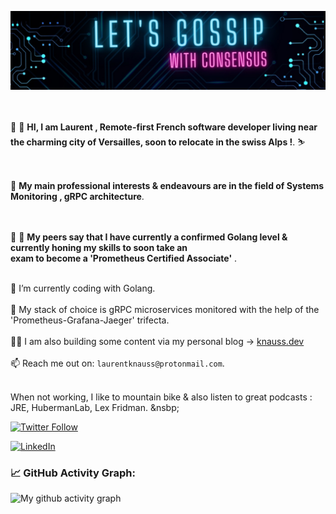 ![banner](./image.jpeg)
<br>  
&nbsp;

 👋 👋  **HI, I am Laurent , Remote-first French software developer living near the charming city of Versailles, soon to relocate in the swiss Alps !**.   ⛷     <br>
 <br>
 <br>
 
 
 👀 **My main professional interests & endeavours are in the field of Systems Monitoring , gRPC architecture**. <br>
 <br>
 <br>
 
 

👨 👩 **My peers say that I have  currently a confirmed Golang level & currently honing my skills to soon take an  
exam to become a  'Prometheus Certified Associate'** .
<br>
&nbsp;



🔭 I’m currently coding  with Golang.  <br>
&nbsp;  
🌱 My stack of choice is gRPC microservices monitored with the help of the 'Prometheus-Grafana-Jaeger' trifecta.   <br>
&nbsp;  
✍🏻 I am also building some content via my personal blog ->  [knauss.dev](https://knauss.dev)<br>
&nbsp;  
📫 Reach me out on: `laurentknauss@protonmail.com`. <br>
&nbsp;  




When not working, I like to mountain bike & also listen to great podcasts : JRE, HubermanLab, Lex Fridman.
&nsbp;


[![Twitter Follow](https://img.shields.io/twitter/follow/laurentknauss?color=1DA1F2&logo=twitter&style=for-the-badge)](https://twitter.com/laurentknauss) <br>

[![LinkedIn](https://img.shields.io/badge/LinkedIn-0077B5?style=for-the-badge&logo=linkedin&logoColor=white)](https://www.linkedin.com/in/laurent-knauss/)


<!--   GitHub stats graph -->
### 📈 GitHub Activity Graph:
![My github activity graph](https://github-readme-activity-graph.vercel.app/graph?username=laurentknauss&&theme=monokai&area=true&hide_border=true)


